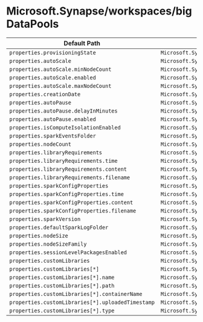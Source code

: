 # Microsoft.Synapse/workspaces/bigDataPools

| Default Path | Alias |
|---|---|
| `properties.provisioningState` | `Microsoft.Synapse/workspaces/bigDataPools/provisioningState` |
| `properties.autoScale` | `Microsoft.Synapse/workspaces/bigDataPools/autoScale` |
| `properties.autoScale.minNodeCount` | `Microsoft.Synapse/workspaces/bigDataPools/autoScale.minNodeCount` |
| `properties.autoScale.enabled` | `Microsoft.Synapse/workspaces/bigDataPools/autoScale.enabled` |
| `properties.autoScale.maxNodeCount` | `Microsoft.Synapse/workspaces/bigDataPools/autoScale.maxNodeCount` |
| `properties.creationDate` | `Microsoft.Synapse/workspaces/bigDataPools/creationDate` |
| `properties.autoPause` | `Microsoft.Synapse/workspaces/bigDataPools/autoPause` |
| `properties.autoPause.delayInMinutes` | `Microsoft.Synapse/workspaces/bigDataPools/autoPause.delayInMinutes` |
| `properties.autoPause.enabled` | `Microsoft.Synapse/workspaces/bigDataPools/autoPause.enabled` |
| `properties.isComputeIsolationEnabled` | `Microsoft.Synapse/workspaces/bigDataPools/isComputeIsolationEnabled` |
| `properties.sparkEventsFolder` | `Microsoft.Synapse/workspaces/bigDataPools/sparkEventsFolder` |
| `properties.nodeCount` | `Microsoft.Synapse/workspaces/bigDataPools/nodeCount` |
| `properties.libraryRequirements` | `Microsoft.Synapse/workspaces/bigDataPools/libraryRequirements` |
| `properties.libraryRequirements.time` | `Microsoft.Synapse/workspaces/bigDataPools/libraryRequirements.time` |
| `properties.libraryRequirements.content` | `Microsoft.Synapse/workspaces/bigDataPools/libraryRequirements.content` |
| `properties.libraryRequirements.filename` | `Microsoft.Synapse/workspaces/bigDataPools/libraryRequirements.filename` |
| `properties.sparkConfigProperties` | `Microsoft.Synapse/workspaces/bigDataPools/sparkConfigProperties` |
| `properties.sparkConfigProperties.time` | `Microsoft.Synapse/workspaces/bigDataPools/sparkConfigProperties.time` |
| `properties.sparkConfigProperties.content` | `Microsoft.Synapse/workspaces/bigDataPools/sparkConfigProperties.content` |
| `properties.sparkConfigProperties.filename` | `Microsoft.Synapse/workspaces/bigDataPools/sparkConfigProperties.filename` |
| `properties.sparkVersion` | `Microsoft.Synapse/workspaces/bigDataPools/sparkVersion` |
| `properties.defaultSparkLogFolder` | `Microsoft.Synapse/workspaces/bigDataPools/defaultSparkLogFolder` |
| `properties.nodeSize` | `Microsoft.Synapse/workspaces/bigDataPools/nodeSize` |
| `properties.nodeSizeFamily` | `Microsoft.Synapse/workspaces/bigDataPools/nodeSizeFamily` |
| `properties.sessionLevelPackagesEnabled` | `Microsoft.Synapse/workspaces/bigDataPools/sessionLevelPackagesEnabled` |
| `properties.customLibraries` | `Microsoft.Synapse/workspaces/bigDataPools/customLibraries` |
| `properties.customLibraries[*]` | `Microsoft.Synapse/workspaces/bigDataPools/customLibraries[*]` |
| `properties.customLibraries[*].name` | `Microsoft.Synapse/workspaces/bigDataPools/customLibraries[*].name` |
| `properties.customLibraries[*].path` | `Microsoft.Synapse/workspaces/bigDataPools/customLibraries[*].path` |
| `properties.customLibraries[*].containerName` | `Microsoft.Synapse/workspaces/bigDataPools/customLibraries[*].containerName` |
| `properties.customLibraries[*].uploadedTimestamp` | `Microsoft.Synapse/workspaces/bigDataPools/customLibraries[*].uploadedTimestamp` |
| `properties.customLibraries[*].type` | `Microsoft.Synapse/workspaces/bigDataPools/customLibraries[*].type` |

